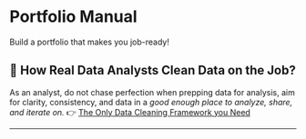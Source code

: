 # Portfolio Manual
Build a portfolio that makes you job-ready!

## 🧼 How Real Data Analysts Clean Data on the Job?
As an analyst, do not chase perfection when prepping data for analysis, aim for clarity, consistency, and data in a *good enough place to analyze, share, and iterate on.*
👉 [The Only Data Cleaning Framework you Need](https://github.com/berni-ai/portfolio-manual/blob/main/datacleaning-framework.md)

---

